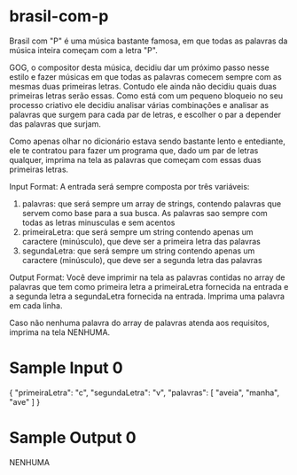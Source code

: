 # brasil-com-p

Brasil com "P" é uma música bastante famosa, em que todas as palavras da música inteira começam com a letra "P".

GOG, o compositor desta música, decidiu dar um próximo passo nesse estilo e fazer músicas em que todas as palavras comecem sempre com as mesmas duas primeiras letras. Contudo ele ainda não decidiu quais duas primeiras letras serão essas. Como está com um pequeno bloqueio no seu processo criativo ele decidiu analisar várias combinações e analisar as palavras que surgem para cada par de letras, e escolher o par a depender das palavras que surjam.

Como apenas olhar no dicionário estava sendo bastante lento e entediante, ele te contratou para fazer um programa que, dado um par de letras qualquer, imprima na tela as palavras que começam com essas duas primeiras letras.

Input Format:
A entrada será sempre composta por três variáveis:

1. palavras: que será sempre um array de strings, contendo palavras que servem como base para a sua busca. As palavras sao sempre com todas as letras minusculas e sem acentos
2. primeiraLetra: que será sempre um string contendo apenas um caractere (minúsculo), que deve ser a primeira letra das palavras
3. segundaLetra: que será sempre um string contendo apenas um caractere (minúsculo), que deve ser a segunda letra das palavras

Output Format:
Você deve imprimir na tela as palavras contidas no array de palavras que tem como primeira letra a primeiraLetra fornecida na entrada e a segunda letra a segundaLetra fornecida na entrada. Imprima uma palavra em cada linha.

Caso não nenhuma palavra do array de palavras atenda aos requisitos, imprima na tela NENHUMA.

# Sample Input 0

{
  "primeiraLetra": "c",
  "segundaLetra": "v",
  "palavras": [
    "aveia",
    "manha",
    "ave"
  ]
}

# Sample Output 0

NENHUMA
